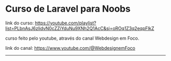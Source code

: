 # Curso de Laravel para Noobs


link do curso: https://youtube.com/playlist?list=PLbnAsJ6zlidvN0cZZiYduNu9XNh2Q1AcC&si=oROq1Z3q2eqpFlkZ

curso feito pelo youtube, através do canal Webdesign em Foco.

link do canal: https://www.youtube.com/@WebdesignemFoco


---------------------------------------------------------------------

